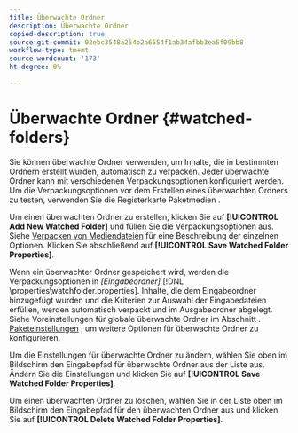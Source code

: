 ```yaml
---
title: Überwachte Ordner
description: Überwachte Ordner
copied-description: true
source-git-commit: 02ebc3548a254b2a6554f1ab34afbb3ea5f09bb8
workflow-type: tm+mt
source-wordcount: '173'
ht-degree: 0%

---
```


# Überwachte Ordner {#watched-folders}

Sie können überwachte Ordner verwenden, um Inhalte, die in bestimmten Ordnern erstellt wurden, automatisch zu verpacken. Jeder überwachte Ordner kann mit verschiedenen Verpackungsoptionen konfiguriert werden. Um die Verpackungsoptionen vor dem Erstellen eines überwachten Ordners zu testen, verwenden Sie die Registerkarte Paketmedien .

Um einen überwachten Ordner zu erstellen, klicken Sie auf **[!UICONTROL Add New Watched Folder]** und füllen Sie die Verpackungsoptionen aus. Siehe [Verpacken von Mediendateien](../../aaxs-protecting-content/content-packaging-media-files/content-packaging-media-files-overview.md) für eine Beschreibung der einzelnen Optionen. Klicken Sie abschließend auf **[!UICONTROL Save Watched Folder Properties]**.

Wenn ein überwachter Ordner gespeichert wird, werden die Verpackungsoptionen in *[Eingabeordner]* [!DNL \properties\watchfolder.properties]. Inhalte, die dem Eingabeordner hinzugefügt wurden und die Kriterien zur Auswahl der Eingabedateien erfüllen, werden automatisch verpackt und im Ausgabeordner abgelegt. Siehe Voreinstellungen für globale überwachte Ordner im Abschnitt . [Paketeinstellungen](../../aaxs-reference-implementations/fam-air-app-usage/initial-fam-setup-set-prefs/initial-fam-setup-pkg-prefs.md) , um weitere Optionen für überwachte Ordner zu konfigurieren.

Um die Einstellungen für überwachte Ordner zu ändern, wählen Sie oben im Bildschirm den Eingabepfad für überwachte Ordner aus der Liste aus. Ändern Sie die Einstellungen und klicken Sie auf **[!UICONTROL Save Watched Folder Properties]**.

Um einen überwachten Ordner zu löschen, wählen Sie in der Liste oben im Bildschirm den Eingabepfad für den überwachten Ordner aus und klicken Sie auf **[!UICONTROL Delete Watched Folder Properties]**.

